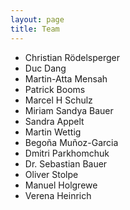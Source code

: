 ```yaml
---
layout: page
title: Team
---
```



 - Christian Rödelsperger
 - Duc Dang
 - Martin-Atta Mensah 
 - Patrick Booms
 - Marcel H Schulz
 - Miriam Sandya Bauer
 - Sandra Appelt 
 - Martin Wettig 
 - Begoña Muñoz-Garcia
 - Dmitri Parkhomchuk
 - Dr. Sebastian Bauer 
 - Oliver Stolpe
 - Manuel Holgrewe
 - Verena Heinrich